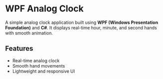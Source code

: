 # WPF Analog Clock

A simple analog clock application built using **WPF (Windows Presentation Foundation)** and **C#**. It displays real-time hour, minute, and second hands with smooth animation.

## Features

- Real-time analog clock
- Smooth hand movements
- Lightweight and responsive UI
